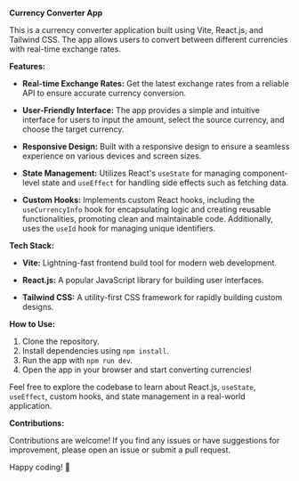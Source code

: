 

**Currency Converter App**

This is a currency converter application built using Vite, React.js, and Tailwind CSS. The app allows users to convert between different currencies with real-time exchange rates.

**Features:**

- **Real-time Exchange Rates:** Get the latest exchange rates from a reliable API to ensure accurate currency conversion.

- **User-Friendly Interface:** The app provides a simple and intuitive interface for users to input the amount, select the source currency, and choose the target currency.

- **Responsive Design:** Built with a responsive design to ensure a seamless experience on various devices and screen sizes.

- **State Management:** Utilizes React's `useState` for managing component-level state and `useEffect` for handling side effects such as fetching data.

- **Custom Hooks:** Implements custom React hooks, including the `useCurrencyInfo` hook for encapsulating logic and creating reusable functionalities, promoting clean and maintainable code. Additionally, uses the `useId` hook for managing unique identifiers.

**Tech Stack:**

- **Vite:** Lightning-fast frontend build tool for modern web development.

- **React.js:** A popular JavaScript library for building user interfaces.

- **Tailwind CSS:** A utility-first CSS framework for rapidly building custom designs.

**How to Use:**

1. Clone the repository.
2. Install dependencies using `npm install`.
3. Run the app with `npm run dev`.
4. Open the app in your browser and start converting currencies!

Feel free to explore the codebase to learn about React.js, `useState`, `useEffect`, custom hooks, and state management in a real-world application.

**Contributions:**

Contributions are welcome! If you find any issues or have suggestions for improvement, please open an issue or submit a pull request.

Happy coding! 🚀

